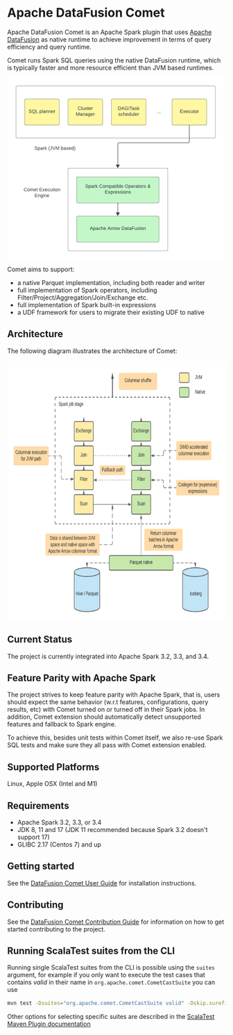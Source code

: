 <!--
Licensed to the Apache Software Foundation (ASF) under one
or more contributor license agreements.  See the NOTICE file
distributed with this work for additional information
regarding copyright ownership.  The ASF licenses this file
to you under the Apache License, Version 2.0 (the
"License"); you may not use this file except in compliance
with the License.  You may obtain a copy of the License at

  http://www.apache.org/licenses/LICENSE-2.0

Unless required by applicable law or agreed to in writing,
software distributed under the License is distributed on an
"AS IS" BASIS, WITHOUT WARRANTIES OR CONDITIONS OF ANY
KIND, either express or implied.  See the License for the
specific language governing permissions and limitations
under the License.
-->

# Apache DataFusion Comet

Apache DataFusion Comet is an Apache Spark plugin that uses [Apache DataFusion](https://datafusion.apache.org/)
as native runtime to achieve improvement in terms of query efficiency and query runtime.

Comet runs Spark SQL queries using the native DataFusion runtime, which is
typically faster and more resource efficient than JVM based runtimes.

<a href="docs/source/_static/images/comet-overview.png"><img src="docs/source/_static/images/comet-system-diagram.png" align="center" width="500" ></a>

Comet aims to support:

- a native Parquet implementation, including both reader and writer
- full implementation of Spark operators, including
  Filter/Project/Aggregation/Join/Exchange etc.
- full implementation of Spark built-in expressions
- a UDF framework for users to migrate their existing UDF to native

## Architecture

The following diagram illustrates the architecture of Comet:

<a href="docs/source/_static/images/comet-overview.png"><img src="docs/source/_static/images/comet-overview.png" align="center" height="600" width="750" ></a>

## Current Status

The project is currently integrated into Apache Spark 3.2, 3.3, and 3.4.

## Feature Parity with Apache Spark

The project strives to keep feature parity with Apache Spark, that is,
users should expect the same behavior (w.r.t features, configurations,
query results, etc) with Comet turned on or turned off in their Spark
jobs. In addition, Comet extension should automatically detect unsupported
features and fallback to Spark engine.

To achieve this, besides unit tests within Comet itself, we also re-use
Spark SQL tests and make sure they all pass with Comet extension
enabled.

## Supported Platforms

Linux, Apple OSX (Intel and M1)

## Requirements

- Apache Spark 3.2, 3.3, or 3.4
- JDK 8, 11 and 17 (JDK 11 recommended because Spark 3.2 doesn't support 17)
- GLIBC 2.17 (Centos 7) and up

## Getting started

See the [DataFusion Comet User Guide](https://datafusion.apache.org/comet/user-guide/installation.html) for installation instructions.

## Contributing
See the [DataFusion Comet Contribution Guide](https://datafusion.apache.org/comet/contributor-guide/contributing.html)
for information on how to get started contributing to the project.

## Running ScalaTest suites from the CLI

Running single ScalaTest suites from the CLI is possible using the `suites`
argument, for example if you only want to execute the test cases that contains *valid*
in their name in `org.apache.comet.CometCastSuite` you can use

```sh
mvn test -Dsuites="org.apache.comet.CometCastSuite valid" -Dskip.surefire.tests=true
```

Other options for selecting specific suites are described in the [ScalaTest Maven Plugin documentation](https://www.scalatest.org/user_guide/using_the_scalatest_maven_plugin)